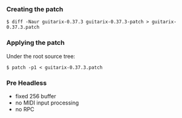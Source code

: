 ### Creating the patch

```
$ diff -Naur guitarix-0.37.3 guitarix-0.37.3-patch > guitarix-0.37.3.patch
```

### Applying the patch

Under the root source tree:

```
$ patch -p1 < guitarix-0.37.3.patch
```
### Pre Headless

- fixed 256 buffer
- no MIDI input processing
- no RPC

